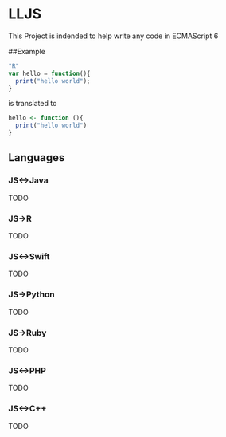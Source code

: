# LLJS
This Project is indended to help write any code in ECMAScript 6

##Example
``` Javascript
"R"
var hello = function(){
  print("hello world");
}
```
is translated to
``` R
hello <- function (){
  print("hello world")
}
```

## Languages
### JS<->Java
TODO

### JS->R
TODO

### JS<->Swift
TODO

### JS->Python
TODO

### JS->Ruby
TODO

### JS<->PHP
TODO

### JS<->C++
TODO
